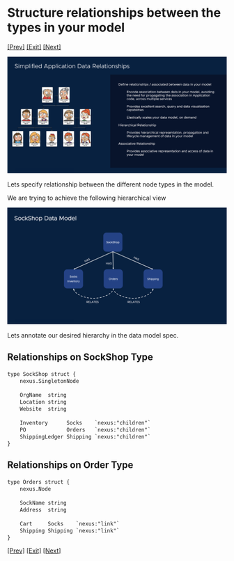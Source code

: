 # Structure relationships between the types in your model

[[Prev]](Playground-SockShop-Datamodel-Lite.md) [[Exit]](../../README.md) [[Next]](Playground-SockShop-API-Lite.md)

![SockShop](../images/Playground-5-Relationships.png)

Lets specify relationship between the different node types in the model.

We are trying to achieve the following hierarchical view

![SockShop](../images/Playground-6-SockShop-Relationships.png)

Lets annotate our desired hierarchy in the data model spec.
## Relationships on SockShop Type

```
type SockShop struct {
	nexus.SingletonNode

	OrgName  string
	Location string
	Website  string

	Inventory      Socks    `nexus:"children"`
	PO             Orders   `nexus:"children"`
	ShippingLedger Shipping `nexus:"children"`
}
```

## Relationships on Order Type

```
type Orders struct {
	nexus.Node

	SockName string
	Address  string

	Cart     Socks    `nexus:"link"`
	Shipping Shipping `nexus:"link"`
}
```

[[Prev]](Playground-SockShop-Datamodel-Lite.md) [[Exit]](../../README.md) [[Next]](Playground-SockShop-API-Lite.md)
